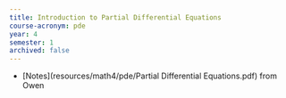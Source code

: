```yaml
---
title: Introduction to Partial Differential Equations
course-acronym: pde
year: 4
semester: 1
archived: false
---
```


- [Notes](resources/math4/pde/Partial Differential Equations.pdf) from Owen